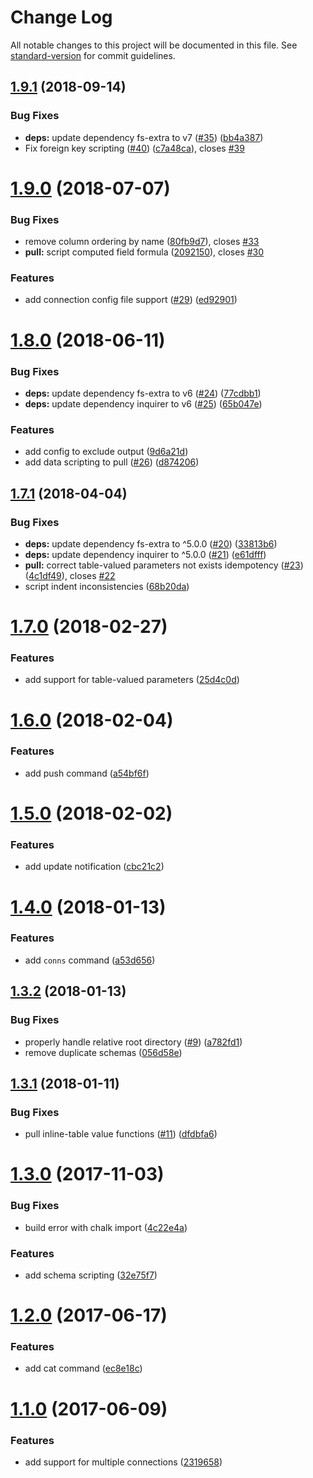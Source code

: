 # Change Log

All notable changes to this project will be documented in this file. See [standard-version](https://github.com/conventional-changelog/standard-version) for commit guidelines.

<a name="1.9.1"></a>
## [1.9.1](https://github.com/justinlettau/sql-source-control/compare/v1.9.0...v1.9.1) (2018-09-14)


### Bug Fixes

* **deps:** update dependency fs-extra to v7 ([#35](https://github.com/justinlettau/sql-source-control/issues/35)) ([bb4a387](https://github.com/justinlettau/sql-source-control/commit/bb4a387))
* Fix foreign key scripting ([#40](https://github.com/justinlettau/sql-source-control/issues/40)) ([c7a48ca](https://github.com/justinlettau/sql-source-control/commit/c7a48ca)), closes [#39](https://github.com/justinlettau/sql-source-control/issues/39)



<a name="1.9.0"></a>
# [1.9.0](https://github.com/justinlettau/sql-source-control/compare/v1.8.0...v1.9.0) (2018-07-07)


### Bug Fixes

* remove column ordering by name ([80fb9d7](https://github.com/justinlettau/sql-source-control/commit/80fb9d7)), closes [#33](https://github.com/justinlettau/sql-source-control/issues/33)
* **pull:** script computed field formula ([2092150](https://github.com/justinlettau/sql-source-control/commit/2092150)), closes [#30](https://github.com/justinlettau/sql-source-control/issues/30)


### Features

* add connection config file support ([#29](https://github.com/justinlettau/sql-source-control/issues/29)) ([ed92901](https://github.com/justinlettau/sql-source-control/commit/ed92901))



<a name="1.8.0"></a>
# [1.8.0](https://github.com/justinlettau/sql-source-control/compare/v1.7.1...v1.8.0) (2018-06-11)


### Bug Fixes

* **deps:** update dependency fs-extra to v6 ([#24](https://github.com/justinlettau/sql-source-control/issues/24)) ([77cdbb1](https://github.com/justinlettau/sql-source-control/commit/77cdbb1))
* **deps:** update dependency inquirer to v6 ([#25](https://github.com/justinlettau/sql-source-control/issues/25)) ([65b047e](https://github.com/justinlettau/sql-source-control/commit/65b047e))


### Features

* add config to exclude output ([9d6a21d](https://github.com/justinlettau/sql-source-control/commit/9d6a21d))
* add data scripting to pull ([#26](https://github.com/justinlettau/sql-source-control/issues/26)) ([d874206](https://github.com/justinlettau/sql-source-control/commit/d874206))



<a name="1.7.1"></a>
## [1.7.1](https://github.com/justinlettau/sql-source-control/compare/v1.7.0...v1.7.1) (2018-04-04)


### Bug Fixes

* **deps:** update dependency fs-extra to ^5.0.0 ([#20](https://github.com/justinlettau/sql-source-control/issues/20)) ([33813b6](https://github.com/justinlettau/sql-source-control/commit/33813b6))
* **deps:** update dependency inquirer to ^5.0.0 ([#21](https://github.com/justinlettau/sql-source-control/issues/21)) ([e61dfff](https://github.com/justinlettau/sql-source-control/commit/e61dfff))
* **pull:** correct table-valued parameters not exists idempotency ([#23](https://github.com/justinlettau/sql-source-control/issues/23)) ([4c1df49](https://github.com/justinlettau/sql-source-control/commit/4c1df49)), closes [#22](https://github.com/justinlettau/sql-source-control/issues/22)
* script indent inconsistencies ([68b20da](https://github.com/justinlettau/sql-source-control/commit/68b20da))



<a name="1.7.0"></a>
# [1.7.0](https://github.com/justinlettau/sql-source-control/compare/v1.6.0...v1.7.0) (2018-02-27)


### Features

* add support for table-valued parameters ([25d4c0d](https://github.com/justinlettau/sql-source-control/commit/25d4c0d))



<a name="1.6.0"></a>
# [1.6.0](https://github.com/justinlettau/sql-source-control/compare/v1.5.0...v1.6.0) (2018-02-04)


### Features

* add push command ([a54bf6f](https://github.com/justinlettau/sql-source-control/commit/a54bf6f))



<a name="1.5.0"></a>
# [1.5.0](https://github.com/justinlettau/sql-source-control/compare/v1.4.0...v1.5.0) (2018-02-02)


### Features

* add update notification ([cbc21c2](https://github.com/justinlettau/sql-source-control/commit/cbc21c2))



<a name="1.4.0"></a>
# [1.4.0](https://github.com/justinlettau/sql-source-control/compare/v1.3.2...v1.4.0) (2018-01-13)


### Features

* add `conns` command ([a53d656](https://github.com/justinlettau/sql-source-control/commit/a53d656))



<a name="1.3.2"></a>
## [1.3.2](https://github.com/justinlettau/sql-source-control/compare/v1.3.1...v1.3.2) (2018-01-13)


### Bug Fixes

* properly handle relative root directory ([#9](https://github.com/justinlettau/sql-source-control/issues/9)) ([a782fd1](https://github.com/justinlettau/sql-source-control/commit/a782fd1))
* remove duplicate schemas ([056d58e](https://github.com/justinlettau/sql-source-control/commit/056d58e))



<a name="1.3.1"></a>
## [1.3.1](https://github.com/justinlettau/sql-source-control/compare/v1.3.0...v1.3.1) (2018-01-11)


### Bug Fixes

* pull inline-table value functions ([#11](https://github.com/justinlettau/sql-source-control/issues/11)) ([dfdbfa6](https://github.com/justinlettau/sql-source-control/commit/dfdbfa6))



<a name="1.3.0"></a>
# [1.3.0](https://github.com/justinlettau/sql-source-control/compare/v1.2.0...v1.3.0) (2017-11-03)


### Bug Fixes

* build error with chalk import ([4c22e4a](https://github.com/justinlettau/sql-source-control/commit/4c22e4a))


### Features

* add schema scripting ([32e75f7](https://github.com/justinlettau/sql-source-control/commit/32e75f7))



<a name="1.2.0"></a>
# [1.2.0](https://github.com/justinlettau/sql-source-control/compare/v1.1.0...v1.2.0) (2017-06-17)


### Features

* add cat command ([ec8e18c](https://github.com/justinlettau/sql-source-control/commit/ec8e18c))



<a name="1.1.0"></a>
# [1.1.0](https://github.com/justinlettau/sql-source-control/compare/v1.0.6...v1.1.0) (2017-06-09)


### Features

* add support for multiple connections ([2319658](https://github.com/justinlettau/sql-source-control/commit/2319658))
